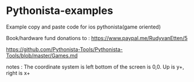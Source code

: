 # Pythonista-examples
Example copy and paste code for ios pythonista(game oriented)

Book/hardware fund donations to : https://www.paypal.me/RudyvanEtten/5


https://github.com/Pythonista-Tools/Pythonista-Tools/blob/master/Games.md


notes : 
The coordinate system is left bottom of the screen is 0,0. Up is y+, right is x+


